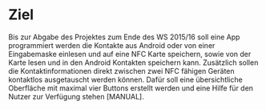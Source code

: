 # Ziel
Bis zur Abgabe des Projektes zum Ende des WS 2015/16  soll eine App programmiert werden die Kontakte aus Android oder von einer Eingabemaske einlesen und auf eine NFC Karte speichern, sowie von der Karte lesen und in den Android Kontakten speichern kann. Zusätzlich sollen die Kontaktinformationen direkt zwischen zwei NFC fähigen Geräten kontaktlos ausgetauscht werden können. Dafür soll eine übersichtliche Oberfläche mit maximal vier Buttons erstellt werden und eine Hilfe für den Nutzer zur Verfügung stehen [MANUAL].
